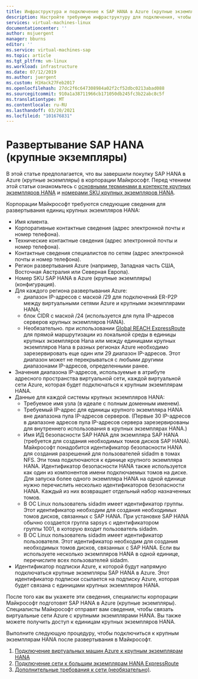 ```yaml
---
title: Инфраструктура и подключение к SAP HANA в Azure (крупные экземпляры) | Документация Майкрософт
description: Настройте требуемую инфраструктуру для подключения, чтобы использовать SAP HANA в Azure (крупные экземпляры).
services: virtual-machines-linux
documentationcenter: ''
author: msjuergent
manager: bburns
editor: ''
ms.service: virtual-machines-sap
ms.topic: article
ms.tgt_pltfrm: vm-linux
ms.workload: infrastructure
ms.date: 07/12/2019
ms.author: juergent
ms.custom: H1Hack27Feb2017
ms.openlocfilehash: 27dc2f6c647308984a02f2cf52dbc0213abad088
ms.sourcegitcommit: 910a1a38711966cb171050db245fc3b22abc8c5f
ms.translationtype: MT
ms.contentlocale: ru-RU
ms.lasthandoff: 03/20/2021
ms.locfileid: "101676831"
---
```

# <a name="sap-hana-large-instances-deployment"></a>Развертывание SAP HANA (крупные экземпляры) 

В этой статье предполагается, что вы завершили покупку SAP HANA в Azure (крупные экземпляры) в корпорации Майкрософт. Перед чтением этой статьи ознакомьтесь с [основными терминами в контексте крупных экземпляров HANA](hana-know-terms.md) и [номерами SKU крупных экземпляров HANA](hana-available-skus.md).


Корпорации Майкрософт требуются следующие сведения для развертывания единиц крупных экземпляров HANA:

- Имя клиента.
- Корпоративные контактные сведения (адрес электронной почты и номер телефона).
- Технические контактные сведения (адрес электронной почты и номер телефона).
- Контактные сведения специалистов по сетям (адрес электронной почты и номер телефона).
- Регион развертывания Azure (например, Западная часть США, Восточная Австралия или Северная Европа).
- Номер SKU SAP HANA в Azure (крупные экземпляры) (конфигурация).
- Для каждого региона развертывания Azure:
    - диапазон IP-адресов с маской /29 для подключений ER-P2P между виртуальными сетями Azure и крупными экземплярами HANA;
    - блок CIDR с маской /24 (используется для пула IP-адресов серверов крупных экземпляров HANA).
    - Необязательно. при использовании [Global REACH ExpressRoute](../../../expressroute/expressroute-global-reach.md) для прямой маршрутизации из локальной среды в единицы крупных экземпляров Hana или между единицами крупных экземпляров Hana в разных регионах Azure необходимо зарезервировать еще один или 29 диапазон IP-адресов. Этот диапазон может не перекрываться с любыми другими диапазонами IP-адресов, определенными ранее.
- Значения диапазона IP-адресов, используемые в атрибуте адресного пространства виртуальной сети, каждой виртуальной сети Azure, которая будет подключаться к крупным экземплярам HANA.
- Данные для каждой системы крупных экземпляров HANA:
  - Требуемое имя узла (в идеале с полным доменным именем).
  - Требуемый IP-адрес для единицы крупного экземпляра HANA вне диапазона пула IP-адресов серверов. (Первые 30 IP-адресов в диапазоне адресов пула IP-адресов сервера зарезервированы для внутреннего использования в крупных экземплярах HANA.)
  - Имя ИД безопасности SAP HANA для экземпляра SAP HANA (требуется для создания необходимых томов дисков SAP HANA). Майкрософт понадобится идентификатор безопасности HANA для создания разрешений для пользователей sidadm в томах NFS. Эти тома подключаются к единице крупного экземпляра HANA. Идентификатор безопасности HANA также используется как один из компонентов имени подключаемых томов на диске. Для запуска более одного экземпляра HANA на одной единице нужно перечислить несколько идентификаторов безопасности HANA. Каждый из них возвращает отдельный набор назначенных томов.
  - В ОС Linux пользователь sidadm имеет идентификатор группы. Этот идентификатор необходим для создания необходимых томов дисков, связанных с SAP HANA. При установке SAP HANA обычно создается группа sapsys с идентификатором группы 1001, в которую входит пользователь sidadm.
  - В ОС Linux пользователь sidadm имеет идентификатор пользователя. Этот идентификатор необходим для создания необходимых томов дисков, связанных с SAP HANA. Если вы используете несколько экземпляров HANA в одной единице, перечислите всех пользователей sidadm. 
- Идентификатор подписки Azure, к которой будут напрямую подключаться крупные экземпляры SAP HANA в Azure. Этот идентификатор подписки ссылается на подписку Azure, которая будет связана с единицами крупных экземпляров HANA.

После того как вы укажете эти сведения, специалисты корпорации Майкрософт подготовят SAP HANA в Azure (крупные экземпляры). Специалисты Майкрософт отправят вам сведения, чтобы связать виртуальные сети Azure с крупными экземплярами HANA. Вы также можете получить доступ к единицам крупных экземпляров HANA.

Выполните следующую процедуру, чтобы подключиться к крупным экземплярам HANA после развертывания в Майкрософт.

1. [Подключение виртуальных машин Azure к крупным экземплярам HANA](hana-connect-azure-vm-large-instances.md)
2. [Подключение сети к большим экземплярам HANA ExpressRoute](hana-connect-vnet-express-route.md)
3. [Дополнительные требования к сети (необязательно)](hana-additional-network-requirements.md).
